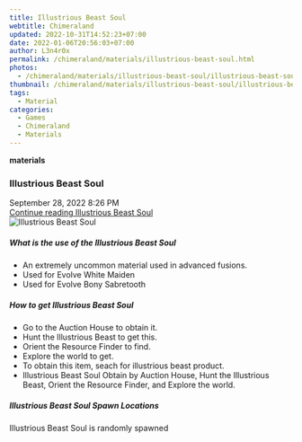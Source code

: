 ```yaml
---
title: Illustrious Beast Soul
webtitle: Chimeraland
updated: 2022-10-31T14:52:23+07:00
date: 2022-01-06T20:56:03+07:00
author: L3n4r0x
permalink: /chimeraland/materials/illustrious-beast-soul.html
photos:
  - /chimeraland/materials/illustrious-beast-soul/illustrious-beast-soul.webp
thumbnail: /chimeraland/materials/illustrious-beast-soul/illustrious-beast-soul.webp
tags:
  - Material
categories:
  - Games
  - Chimeraland
  - Materials
---
```


<section id="bootstrap-wrapper"><link rel="stylesheet" href="https://cdn.statically.io/gh/dimaslanjaka/Web-Manajemen/40ac3225/css/bootstrap-4.5-wrapper.css"/><div class="row g-0 border rounded overflow-hidden flex-md-row mb-4 shadow-sm position-relative"><div class="col p-4 d-flex flex-column position-static"><strong class="d-inline-block mb-2 text-success">materials</strong><h3 class="mb-0">Illustrious Beast Soul</h3><div class="mb-1 text-muted">September 28, 2022 8:26 PM</div><a href="#" class="stretched-link d-none">Continue reading Illustrious Beast Soul</a></div><div class="col-auto d-none d-lg-block"><img src="/chimeraland/materials/illustrious-beast-soul/illustrious-beast-soul.webp" alt="Illustrious Beast Soul"/></div></div><div class="row"><div class="col-lg-6 col-12 mb-2"><div class="card"><div class="card-body"><h5 class="card-title">What is the use of the Illustrious Beast Soul</h5><div class="card-text"><ul><li>An extremely uncommon material used in advanced fusions.</li><li>Used for Evolve White Maiden</li><li>Used for Evolve Bony Sabretooth</li></ul></div></div></div></div><div class="col-lg-6 col-12 mb-2"><div class="card"><div class="card-body"><h5 class="card-title">How to get Illustrious Beast Soul</h5><div class="card-text"><ul><li>Go to the Auction House to obtain it.</li><li>Hunt the Illustrious Beast to get this.</li><li>Orient the Resource Finder to find.</li><li>Explore the world to get.</li><li>To obtain this item, seach for illustrious beast product.</li><li>Illustrious Beast Soul Obtain by Auction House, Hunt the Illustrious Beast, Orient the Resource Finder, and Explore the world.</li></ul></div></div></div></div><div class="col-12 mb-2"><h5>Illustrious Beast Soul Spawn Locations</h5><p>Illustrious Beast Soul is randomly spawned</p></div></div></section>